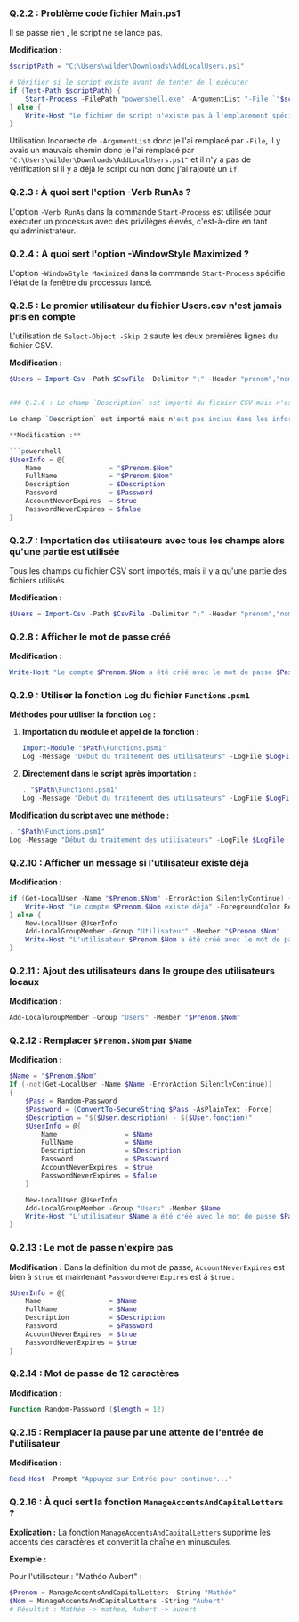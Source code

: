### Q.2.2 : Problème code fichier Main.ps1

Il se passe rien , le script ne se lance pas.

**Modification :**

```powershell
$scriptPath = "C:\Users\wilder\Downloads\AddLocalUsers.ps1"

# Vérifier si le script existe avant de tenter de l'exécuter
if (Test-Path $scriptPath) {
    Start-Process -FilePath "powershell.exe" -ArgumentList "-File `"$scriptPath`"" -Verb RunAs -WindowStyle Maximized
} else {
    Write-Host "Le fichier de script n'existe pas à l'emplacement spécifié." -ForegroundColor Red
}
```
Utilisation Incorrecte de `-ArgumentList` donc je l'ai remplacé par `-File`, il y avais un mauvais chemin donc je l'ai remplacé par `"C:\Users\wilder\Downloads\AddLocalUsers.ps1"` et il n'y a pas de vérification si il y a déjà le script ou non donc j'ai rajouté un `if`.

### Q.2.3 : À quoi sert l'option -Verb RunAs ?

L'option `-Verb RunAs` dans la commande `Start-Process` est utilisée pour exécuter un processus avec des privilèges élevés, c'est-à-dire en tant qu'administrateur. 


### Q.2.4 : À quoi sert l'option -WindowStyle Maximized ?

L'option `-WindowStyle Maximized` dans la commande `Start-Process` spécifie l'état de la fenêtre du processus lancé. 


### Q.2.5 : Le premier utilisateur du fichier Users.csv n'est jamais pris en compte

L'utilisation de `Select-Object -Skip 2` saute les deux premières lignes du fichier CSV. 

**Modification :**

```powershell
$Users = Import-Csv -Path $CsvFile -Delimiter ";" -Header "prenom","nom","societe","fonction","service","description","mail","mobile","scriptPath","telephoneNumber" -Encoding UTF8


### Q.2.6 : Le champ `Description` est importé du fichier CSV mais n'est pas utilisé

Le champ `Description` est importé mais n'est pas inclus dans les informations de création d'utilisateur.

**Modification :**

```powershell
$UserInfo = @{
    Name                 = "$Prenom.$Nom"
    FullName             = "$Prenom.$Nom"
    Description          = $Description
    Password             = $Password
    AccountNeverExpires  = $true
    PasswordNeverExpires = $false
}
```

### Q.2.7 : Importation des utilisateurs avec tous les champs alors qu'une partie est utilisée

Tous les champs du fichier CSV sont importés, mais il y a qu'une partie des fichiers utilisés.

**Modification :**

```powershell
$Users = Import-Csv -Path $CsvFile -Delimiter ";" -Header "prenom","nom","description" -Encoding UTF8
```

### Q.2.8 : Afficher le mot de passe créé

**Modification :**

```powershell
Write-Host "Le compte $Prenom.$Nom a été créé avec le mot de passe $Pass" -ForegroundColor Green
```

### Q.2.9 : Utiliser la fonction `Log` du fichier `Functions.psm1`

**Méthodes pour utiliser la fonction `Log` :**

1. **Importation du module et appel de la fonction :**

   ```powershell
   Import-Module "$Path\Functions.psm1"
   Log -Message "Début du traitement des utilisateurs" -LogFile $LogFile
   ```

2. **Directement dans le script après importation :**

   ```powershell
   . "$Path\Functions.psm1"
   Log -Message "Début du traitement des utilisateurs" -LogFile $LogFile
   ```

**Modification du script avec une méthode :**

```powershell
. "$Path\Functions.psm1"
Log -Message "Début du traitement des utilisateurs" -LogFile $LogFile
```

### Q.2.10 : Afficher un message si l'utilisateur existe déjà

**Modification :**

```powershell
if (Get-LocalUser -Name "$Prenom.$Nom" -ErrorAction SilentlyContinue) {
    Write-Host "Le compte $Prenom.$Nom existe déjà" -ForegroundColor Red
} else {
    New-LocalUser @UserInfo
    Add-LocalGroupMember -Group "Utilisateur" -Member "$Prenom.$Nom"
    Write-Host "L'utilisateur $Prenom.$Nom a été créé avec le mot de passe $Pass" -ForegroundColor Green
}
```

### Q.2.11 : Ajout des utilisateurs dans le groupe des utilisateurs locaux

**Modification :**

```powershell
Add-LocalGroupMember -Group "Users" -Member "$Prenom.$Nom"
```

### Q.2.12 : Remplacer `$Prenom.$Nom` par `$Name`

**Modification :**

```powershell
$Name = "$Prenom.$Nom"
If (-not(Get-LocalUser -Name $Name -ErrorAction SilentlyContinue))
{
    $Pass = Random-Password
    $Password = (ConvertTo-SecureString $Pass -AsPlainText -Force)
    $Description = "$($User.description) - $($User.fonction)"
    $UserInfo = @{
        Name                 = $Name
        FullName             = $Name
        Description          = $Description
        Password             = $Password
        AccountNeverExpires  = $true
        PasswordNeverExpires = $false
    }

    New-LocalUser @UserInfo
    Add-LocalGroupMember -Group "Users" -Member $Name
    Write-Host "L'utilisateur $Name a été créé avec le mot de passe $Pass" -ForegroundColor Green
}
```

### Q.2.13 : Le mot de passe n'expire pas

**Modification :**
Dans la définition du mot de passe, `AccountNeverExpires` est bien à `$true` et maintenant `PasswordNeverExpires`  est à `$true` :

```powershell
$UserInfo = @{
    Name                 = $Name
    FullName             = $Name
    Description          = $Description
    Password             = $Password
    AccountNeverExpires  = $true
    PasswordNeverExpires = $true
}
```

### Q.2.14 : Mot de passe de 12 caractères

**Modification :**

```powershell
Function Random-Password ($length = 12)
```

### Q.2.15 : Remplacer la pause par une attente de l'entrée de l'utilisateur

**Modification :**

```powershell
Read-Host -Prompt "Appuyez sur Entrée pour continuer..."
```

### Q.2.16 : À quoi sert la fonction `ManageAccentsAndCapitalLetters` ?

**Explication :**
La fonction `ManageAccentsAndCapitalLetters` supprime les accents des caractères et convertit la chaîne en minuscules.

**Exemple :**

Pour l'utilisateur : "Mathéo Aubert" :

```powershell
$Prenom = ManageAccentsAndCapitalLetters -String "Mathéo"
$Nom = ManageAccentsAndCapitalLetters -String "Aubert"
# Résultat : Mathéo -> matheo, Aubert -> aubert
```


